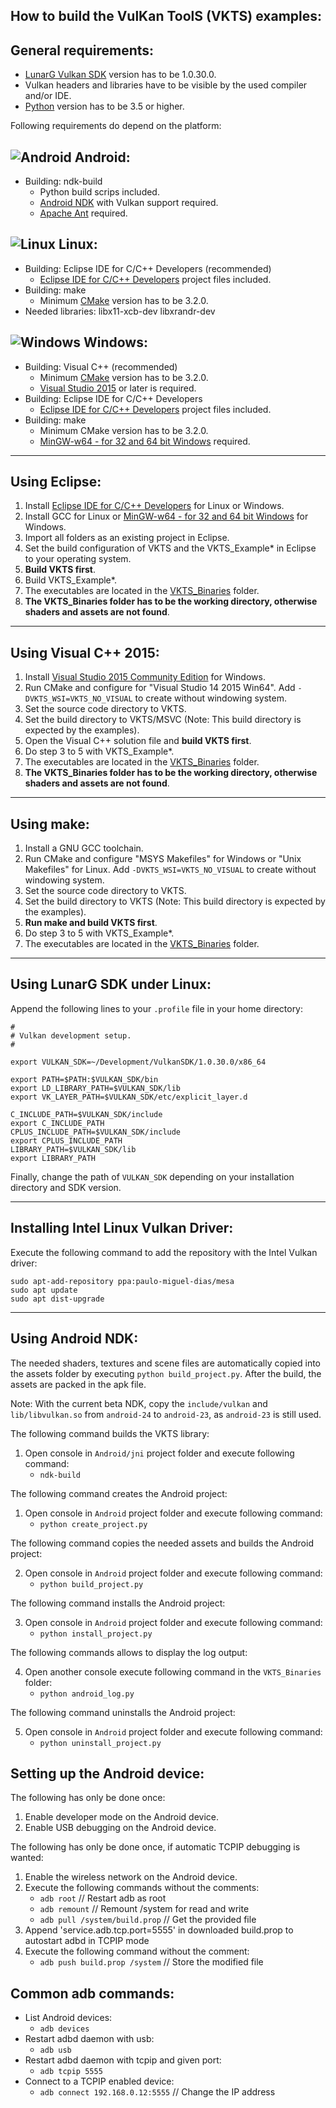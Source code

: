 How to build the VulKan ToolS (VKTS) examples:
----------------------------------------------

General requirements:
---------------------
  
- [LunarG Vulkan SDK](http://vulkan.lunarg.com) version has to be 1.0.30.0.
- Vulkan headers and libraries have to be visible by the used compiler and/or IDE.
- [Python](https://www.python.org/) version has to be 3.5 or higher.  


Following requirements do depend on the platform:

![Android](images/android_logo.png) Android:
---

- Building: ndk-build  
    - Python build scrips included.  
    - [Android NDK](http://developer.android.com/ndk/index.html) with Vulkan support required.  
    - [Apache Ant](https://ant.apache.org/) required.  
      

![Linux](images/linux_logo.png) Linux:
---

- Building: Eclipse IDE for C/C++ Developers (recommended)  
    - [Eclipse IDE for C/C++ Developers](https://www.eclipse.org/downloads/) project files included.   
- Building: make  
    - Minimum [CMake](https://cmake.org/) version has to be 3.2.0.  
- Needed libraries: libx11-xcb-dev libxrandr-dev  


![Windows](images/windows_logo.png) Windows:
---

- Building: Visual C++ (recommended)  
    - Minimum [CMake](https://cmake.org/) version has to be 3.2.0.  
    - [Visual Studio 2015](https://www.visualstudio.com/en-us/downloads/visual-studio-2015-downloads-vs.aspx) or later is required.  
- Building: Eclipse IDE for C/C++ Developers  
    - [Eclipse IDE for C/C++ Developers](https://www.eclipse.org/downloads/) project files included.  
- Building: make  
    - Minimum CMake version has to be 3.2.0.  
    - [MinGW-w64 - for 32 and 64 bit Windows](https://sourceforge.net/projects/mingw-w64/) required.  


---

Using Eclipse:
--------------

1. Install [Eclipse IDE for C/C++ Developers](https://www.eclipse.org/downloads/) for Linux or Windows.
2. Install GCC for Linux or [MinGW-w64 - for 32 and 64 bit Windows](https://sourceforge.net/projects/mingw-w64/) for Windows.
3. Import all folders as an existing project in Eclipse. 
4. Set the build configuration of VKTS and the VKTS_Example* in Eclipse to your operating system.
5. __Build VKTS first__.
6. Build VKTS_Example*.
7. The executables are located in the [VKTS_Binaries](VKTS_Binaries/README.md) folder.
8. __The VKTS_Binaries folder has to be the working directory, otherwise shaders and assets are not found__.


---

Using Visual C++ 2015:
----------------------

1. Install [Visual Studio 2015 Community Edition](https://www.visualstudio.com/en-us/downloads/visual-studio-2015-downloads-vs.aspx) for Windows.
2. Run CMake and configure for "Visual Studio 14 2015 Win64".
   Add `-DVKTS_WSI=VKTS_NO_VISUAL` to create without windowing system.
3. Set the source code directory to VKTS.
4. Set the build directory to VKTS/MSVC (Note: This build directory is expected by the examples).
5. Open the Visual C++ solution file and __build VKTS first__.
6. Do step 3 to 5 with VKTS_Example*.
7. The executables are located in the [VKTS_Binaries](VKTS_Binaries/README.md) folder.
8. __The VKTS_Binaries folder has to be the working directory, otherwise shaders and assets are not found__.


---

Using make:
-----------

1. Install a GNU GCC toolchain.
2. Run CMake and configure "MSYS Makefiles" for Windows or "Unix Makefiles" for Linux.
   Add `-DVKTS_WSI=VKTS_NO_VISUAL` to create without windowing system.
3. Set the source code directory to VKTS.
4. Set the build directory to VKTS (Note: This build directory is expected by the examples). 
5. __Run make and build VKTS first__.
6. Do step 3 to 5 with VKTS_Example*.
7. The executables are located in the [VKTS_Binaries](VKTS_Binaries/README.md) folder.


---

Using LunarG SDK under Linux:
-----------------------------

Append the following lines to your `.profile` file in your home directory: 

`#`  
`# Vulkan development setup.`  
`#`  
  
`export VULKAN_SDK=~/Development/VulkanSDK/1.0.30.0/x86_64`  
  
`export PATH=$PATH:$VULKAN_SDK/bin`  
`export LD_LIBRARY_PATH=$VULKAN_SDK/lib`  
`export VK_LAYER_PATH=$VULKAN_SDK/etc/explicit_layer.d`  
  
`C_INCLUDE_PATH=$VULKAN_SDK/include`   
`export C_INCLUDE_PATH`  
`CPLUS_INCLUDE_PATH=$VULKAN_SDK/include`   
`export CPLUS_INCLUDE_PATH`  
`LIBRARY_PATH=$VULKAN_SDK/lib`  
`export LIBRARY_PATH`  

Finally, change the path of `VULKAN_SDK` depending on your installation directory and SDK version.


---

Installing Intel Linux Vulkan Driver:
-------------------------------------
  
Execute the following command to add the repository with the Intel Vulkan driver:  
  
`sudo apt-add-repository ppa:paulo-miguel-dias/mesa`  
`sudo apt update`  
`sudo apt dist-upgrade`


---

Using Android NDK:
------------------

The needed shaders, textures and scene files are automatically copied into the assets folder by
executing `python build_project.py`. After the build, the assets are packed in the apk file. 

Note:
With the current beta NDK, copy the `include/vulkan` and `lib/libvulkan.so` from `android-24` to `android-23`,
as `android-23` is still used.

The following command builds the VKTS library:

1. Open console in `Android/jni` project folder and execute following command:  
    - `ndk-build`


The following command creates the Android project:

1. Open console in `Android` project folder and execute following command:  
    - `python create_project.py`

The following command copies the needed assets and builds the Android project:

2. Open console in `Android` project folder and execute following command:  
    - `python build_project.py`

The following command installs the Android project:

3. Open console in `Android` project folder and execute following command:  
    - `python install_project.py`

The following commands allows to display the log output:

4. Open another console execute following command in the `VKTS_Binaries` folder:  
    - `python android_log.py` 

The following command uninstalls the Android project:

5. Open console in `Android` project folder and execute following command:  
    - `python uninstall_project.py`



Setting up the Android device:
------------------------------

The following has only be done once:

1. Enable developer mode on the Android device.
2. Enable USB debugging on the Android device.

The following has only be done once, if automatic TCPIP debugging is wanted:

1. Enable the wireless network on the Android device.  
2. Execute the following commands without the comments:  
    - `adb root`                         // Restart adb as root  
    - `adb remount`                      // Remount /system for read and write  
    - `adb pull /system/build.prop`      // Get the provided file  
3. Append 'service.adb.tcp.port=5555' in downloaded build.prop to autostart adbd in TCPIP mode  
4. Execute the following command without the comment:  
    - `adb push build.prop /system`      // Store the modified file  


Common adb commands:
--------------------

- List Android devices:  
    - `adb devices`  
- Restart adbd daemon with usb:  
    - `adb usb`  
- Restart adbd daemon with tcpip and given port:  
    - `adb tcpip 5555`  
- Connect to a TCPIP enabled device:  
    - `adb connect 192.168.0.12:5555`    // Change the IP address  
